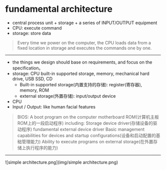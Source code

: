 # fundamental architecture
- central process unit + storage + a series of INPUT/OUTPUT equipment
- CPU: execute command
- storage: store data

> Every time we power on the computer, the CPU loads data from a fixed location in storage and executes the commands one by one.

---
- the things we design should base on requirements, and focus on the specification。
- storage: CPU built-in supported storage, memory, mechanical hard drive, USB SSD, CD
  - Built-in supported storage(内置支持的存储):  register(寄存器), memory, ROM
  - external storage(外置存储): input/output device
- CPU
- Input / Output: like human facial features

> BIOS: A boot program on the computer motherboard ROM(计算机主板ROM上的一段启动程序)
> including: Storage device driver(存储设备的驱动程序)
> fundamental external device driver
> Basic management capabilities for devices and startup configurations(设备和启动配置的基础管理能力)
> Ability to execute programs on external storage(在外置存储上执行程序的能力)
---
![simple architecture.png](img/simple architecture.png)

